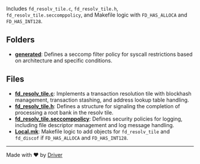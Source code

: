 <!--------------------------------------------------------------------------------->
<!-- IMPORTANT: This file is auto-generated by Driver (https://driver.ai). -------->
<!-- Manual edits may be overwritten on future commits. --------------------------->
<!--------------------------------------------------------------------------------->

Includes `fd_resolv_tile.c`, `fd_resolv_tile.h`, `fd_resolv_tile.seccomppolicy`, and Makefile logic with `FD_HAS_ALLOCA` and `FD_HAS_INT128`.

## Folders
- **[generated](generated/README.md)**: Defines a seccomp filter policy for syscall restrictions based on architecture and specific conditions.

## Files
- **[fd_resolv_tile.c](fd_resolv_tile.c.md)**: Implements a transaction resolution tile with blockhash management, transaction stashing, and address lookup table handling.
- **[fd_resolv_tile.h](fd_resolv_tile.h.md)**: Defines a structure for signaling the completion of processing a root bank in the resolv tile.
- **[fd_resolv_tile.seccomppolicy](fd_resolv_tile.seccomppolicy.md)**: Defines security policies for logging, including file descriptor management and log message handling.
- **[Local.mk](Local.mk.md)**: Makefile logic to add objects for `fd_resolv_tile` and `fd_discof` if `FD_HAS_ALLOCA` and `FD_HAS_INT128`.

---
Made with ❤️ by [Driver](https://www.driver.ai/)